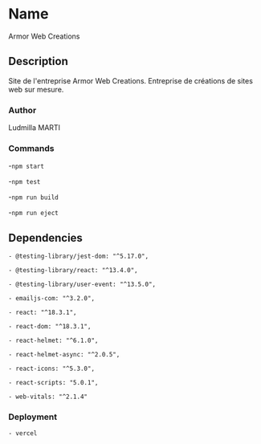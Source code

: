 # Name

Armor Web Creations


## Description

Site de l'entreprise Armor Web Creations. Entreprise de créations de sites web sur mesure.


### Author

Ludmilla MARTI 


### Commands

 -`npm start`

 -`npm test`

 -`npm run build`

 -`npm run eject`


## Dependencies
    - @testing-library/jest-dom: "^5.17.0",

    - @testing-library/react: "^13.4.0",

    - @testing-library/user-event: "^13.5.0",

    - emailjs-com: "^3.2.0",

    - react: "^18.3.1",

    - react-dom: "^18.3.1",

    - react-helmet: "^6.1.0",

    - react-helmet-async: "^2.0.5",

    - react-icons: "^5.3.0",

    - react-scripts: "5.0.1",

    - web-vitals: "^2.1.4"



### Deployment

    - vercel



